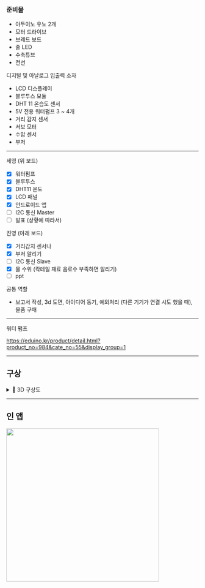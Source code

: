### 준비물

- 아두이노 우노 2개
- 모터 드라이브
- 브레드 보드
- 줄 LED
- 수축튜브
- 전선

디지털 및 아날로그 입출력 소자
 - LCD 디스플레이
 - 블루투스 모듈
 - DHT 11 온습도 센서
 - 5V 전용 워터펌프 3 ~ 4개
 - 거리 감지 센서
 - 서보 모터
 - 수압 센서
 - 부저 
----

세영 (위 보드)
 - [x] 워터펌프
 - [x] 블루투스
 - [x] DHT11 온도  
 - [x] LCD 패널 
 - [x] 안드로이드 앱
 - [ ] I2C 통신 Master
 - [ ] 발표 (상황에 따라서)

진영 (아래 보드)
 - [x]  거리감지 센서나
 - [x]  부저 알리기 
 - [ ]  I2C 통신 Slave
 - [x]  물 수위 (칵테일 재료 음료수 부족하면 알리기) 
 - [ ] ppt 

공통 역할 
 - 보고서 작성, 3d 도면, 아이디어 동기, 예외처리 (다른 기기가 연결 시도 했을 때), 물품 구매

---
워터 펌프 

https://eduino.kr/product/detail.html?product_no=984&cate_no=55&display_group=1

---

## 구상

<details markdown="1">

<summary>🐾 3D 구상도</summary>

<img width="1040" alt="스크린샷 2022-05-10 오후 6 56 13" src="https://user-images.githubusercontent.com/54762273/167602747-8bd06f94-edce-4469-8551-89f78b832a2a.png">
<img width="1161" alt="스크린샷 2022-05-10 오후 6 56 39" src="https://user-images.githubusercontent.com/54762273/167602765-471658d1-95d1-4517-9110-cec68221eecd.png">
<img width="1032" alt="스크린샷 2022-05-10 오후 6 57 24" src="https://user-images.githubusercontent.com/54762273/167602769-45ccf083-6f7d-4e25-a935-a4ff899f0f3e.png">


</details>


---

## 인 앱


<img width="400" src="https://user-images.githubusercontent.com/54762273/169644560-9b8f7eaf-64ff-4db4-8a57-5524311a40eb.jpg">
